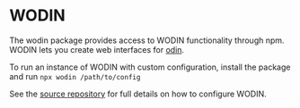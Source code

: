 # WODIN

The wodin package provides access to WODIN functionality through npm. WODIN lets you create web interfaces for [odin](https://github.com/mrc-ide/odin).

To run an instance of WODIN with custom configuration, install the package and run `npx wodin /path/to/config`

See the [source repository](https://github.com/mrc-ide/wodin) for full details on how to configure WODIN. 
